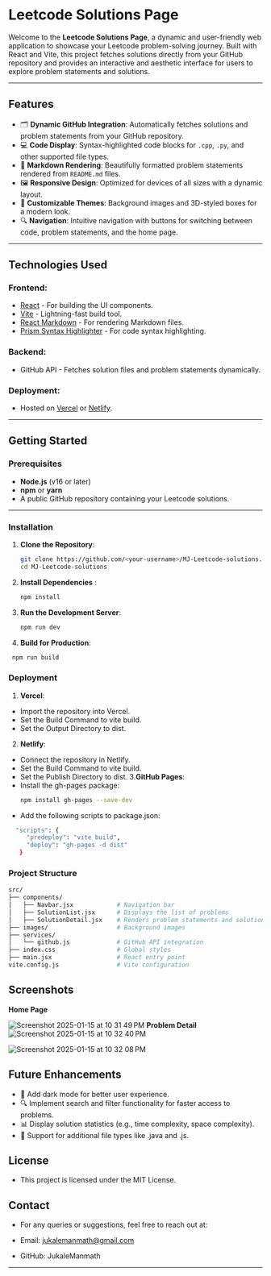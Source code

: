 # **Leetcode Solutions Page**

Welcome to the **Leetcode Solutions Page**, a dynamic and user-friendly web application to showcase your Leetcode problem-solving journey. Built with React and Vite, this project fetches solutions directly from your GitHub repository and provides an interactive and aesthetic interface for users to explore problem statements and solutions.

---

## **Features**

- 🗂️ **Dynamic GitHub Integration**: Automatically fetches solutions and problem statements from your GitHub repository.
- 💻 **Code Display**: Syntax-highlighted code blocks for `.cpp`, `.py`, and other supported file types.
- 📖 **Markdown Rendering**: Beautifully formatted problem statements rendered from `README.md` files.
- 🖼️ **Responsive Design**: Optimized for devices of all sizes with a dynamic layout.
- 🎨 **Customizable Themes**: Background images and 3D-styled boxes for a modern look.
- 🔍 **Navigation**: Intuitive navigation with buttons for switching between code, problem statements, and the home page.

---

## **Technologies Used**

### **Frontend**:
- [React](https://reactjs.org/) - For building the UI components.
- [Vite](https://vitejs.dev/) - Lightning-fast build tool.
- [React Markdown](https://github.com/remarkjs/react-markdown) - For rendering Markdown files.
- [Prism Syntax Highlighter](https://prismjs.com/) - For code syntax highlighting.

### **Backend**:
- GitHub API - Fetches solution files and problem statements dynamically.

### **Deployment**:
- Hosted on [Vercel](https://vercel.com/) or [Netlify](https://netlify.com/).

---

## **Getting Started**

### **Prerequisites**
- **Node.js** (v16 or later)
- **npm** or **yarn**
- A public GitHub repository containing your Leetcode solutions.

---

### **Installation**

1. **Clone the Repository**:
   ```bash
   git clone https://github.com/<your-username>/MJ-Leetcode-solutions.git
   cd MJ-Leetcode-solutions
   
2. **Install Dependencies** :
    ```bash
    npm install
    
3. **Run the Development Server**:
   ```bash
   npm run dev
4. **Build for Production**:
  ```bash
   npm run build
  ```

### **Deployment**

1. **Vercel**:
  - Import the repository into Vercel.
  - Set the Build Command to vite build.
  - Set the Output Directory to dist.
2. **Netlify**:
  - Connect the repository in Netlify.
  - Set the Build Command to vite build.
  - Set the Publish Directory to dist.
3.**GitHub Pages**:
  - Install the gh-pages package:
    ```bash
    npm install gh-pages --save-dev
    ```
  - Add the following scripts to package.json:
   ```bash
     "scripts": {
        "predeploy": "vite build",
        "deploy": "gh-pages -d dist"
      }
 ```

### **Project Structure**
   ```bash
   src/
   ├── components/
   │   ├── Navbar.jsx            # Navigation bar
   │   ├── SolutionList.jsx      # Displays the list of problems
   │   ├── SolutionDetail.jsx    # Renders problem statements and solutions
   ├── images/                   # Background images
   ├── services/
   │   └── github.js             # GitHub API integration
   ├── index.css                 # Global styles
   ├── main.jsx                  # React entry point
   vite.config.js                # Vite configuration
   ```

## **Screenshots**

**Home Page**

![Screenshot 2025-01-15 at 10 31 49 PM](https://github.com/user-attachments/assets/4b548861-57bf-49ae-9db8-6543c4a073f7)
**Problem Detail**
![Screenshot 2025-01-15 at 10 32 40 PM](https://github.com/user-attachments/assets/d4b0d87e-bd26-47b6-b809-e9588e5b2dc6) 

![Screenshot 2025-01-15 at 10 32 08 PM](https://github.com/user-attachments/assets/010844ee-1344-4a02-b88a-d42e642a2c34)


## **Future Enhancements**

- 🌟 Add dark mode for better user experience.
- 🔍 Implement search and filter functionality for faster access to problems.
- 📊 Display solution statistics (e.g., time complexity, space complexity).
- 🚀 Support for additional file types like .java and .js.



## **License**

- This project is licensed under the MIT License.

## **Contact**

- For any queries or suggestions, feel free to reach out at:

- Email: jukalemanmath@gmail.com
- GitHub: JukaleManmath

---







